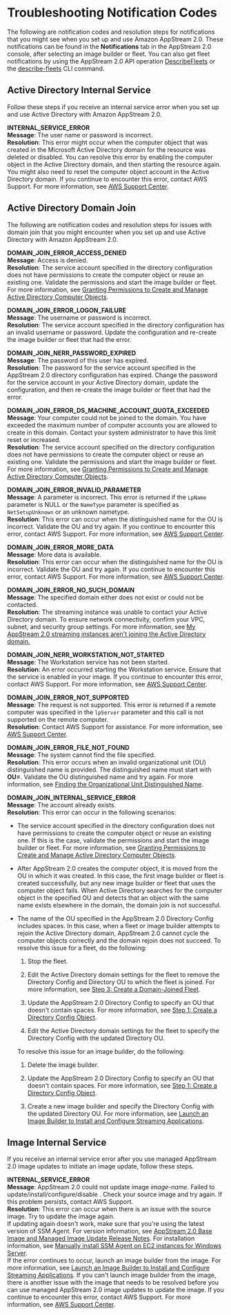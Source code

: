# Troubleshooting Notification Codes<a name="troubleshooting-notification-codes"></a>

The following are notification codes and resolution steps for notifications that you might see when you set up and use Amazon AppStream 2\.0\. These notifications can be found in the **Notifications** tab in the AppStream 2\.0 console, after selecting an image builder or fleet\. You can also get fleet notifications by using the AppStream 2\.0 API operation [DescribeFleets](https://docs.aws.amazon.com/appstream2/latest/APIReference/API_DescribeFleets.html) or the [describe\-fleets](https://docs.aws.amazon.com/cli/latest/reference/appstream/describe-fleets.html) CLI command\.

## Active Directory Internal Service<a name="troubleshooting-notification-codes-ad-internal"></a>

Follow these steps if you receive an internal service error when you set up and use Active Directory with Amazon AppStream 2\.0\. 

**INTERNAL\_SERVICE\_ERROR**  
**Message**: The user name or password is incorrect\.  
**Resolution**: This error might occur when the computer object that was created in the Microsoft Active Directory domain for the resource was deleted or disabled\. You can resolve this error by enabling the computer object in the Active Directory domain, and then starting the resource again\. You might also need to reset the computer object account in the Active Directory domain\. If you continue to encounter this error, contact AWS Support\. For more information, see [AWS Support Center](https://console.aws.amazon.com/support/home#/)\.

## Active Directory Domain Join<a name="troubleshooting-notification-codes-ad"></a>

The following are notification codes and resolution steps for issues with domain join that you might encounter when you set up and use Active Directory with Amazon AppStream 2\.0\. 

**DOMAIN\_JOIN\_ERROR\_ACCESS\_DENIED**  
**Message**: Access is denied\.  
**Resolution**: The service account specified in the directory configuration does not have permissions to create the computer object or reuse an existing one\. Validate the permissions and start the image builder or fleet\. For more information, see [Granting Permissions to Create and Manage Active Directory Computer Objects](active-directory-admin.md#active-directory-permissions)\.

**DOMAIN\_JOIN\_ERROR\_LOGON\_FAILURE**  
**Message**: The username or password is incorrect\.  
**Resolution**: The service account specified in the directory configuration has an invalid username or password\. Update the configuration and re\-create the image builder or fleet that had the error\.

**DOMAIN\_JOIN\_NERR\_PASSWORD\_EXPIRED**  
**Message**: The password of this user has expired\.  
**Resolution**: The password for the service account specified in the AppStream 2\.0 directory configuration has expired\. Change the password for the service account in your Active Directory domain, update the configuration, and then re\-create the image builder or fleet that had the error\.

**DOMAIN\_JOIN\_ERROR\_DS\_MACHINE\_ACCOUNT\_QUOTA\_EXCEEDED**  
**Message**: Your computer could not be joined to the domain\. You have exceeded the maximum number of computer accounts you are allowed to create in this domain\. Contact your system administrator to have this limit reset or increased\.  
**Resolution**: The service account specified on the directory configuration does not have permissions to create the computer object or reuse an existing one\. Validate the permissions and start the image builder or fleet\. For more information, see [Granting Permissions to Create and Manage Active Directory Computer Objects](active-directory-admin.md#active-directory-permissions)\.

**DOMAIN\_JOIN\_ERROR\_INVALID\_PARAMETER**  
**Message**: A parameter is incorrect\. This error is returned if the `LpName` parameter is NULL or the `NameType` parameter is specified as `NetSetupUnknown` or an unknown nametype\.  
**Resolution**: This error can occur when the distinguished name for the OU is incorrect\. Validate the OU and try again\. If you continue to encounter this error, contact AWS Support\. For more information, see [AWS Support Center](https://console.aws.amazon.com/support/home#/)\.

**DOMAIN\_JOIN\_ERROR\_MORE\_DATA**  
**Message**: More data is available\.  
**Resolution**: This error can occur when the distinguished name for the OU is incorrect\. Validate the OU and try again\. If you continue to encounter this error, contact AWS Support\. For more information, see [AWS Support Center](https://console.aws.amazon.com/support/home#/)\.

**DOMAIN\_JOIN\_ERROR\_NO\_SUCH\_DOMAIN**  
**Message**: The specified domain either does not exist or could not be contacted\.  
**Resolution**: The streaming instance was unable to contact your Active Directory domain\. To ensure network connectivity, confirm your VPC, subnet, and security group settings\. For more information, see [My AppStream 2\.0 streaming instances aren't joining the Active Directory domain\.](troubleshooting-active-directory.md#troubleshooting-active-directory-5)

**DOMAIN\_JOIN\_NERR\_WORKSTATION\_NOT\_STARTED**  
**Message**: The Workstation service has not been started\.  
**Resolution**: An error occurred starting the Workstation service\. Ensure that the service is enabled in your image\. If you continue to encounter this error, contact AWS Support\. For more information, see [AWS Support Center](https://console.aws.amazon.com/support/home#/)\.

**DOMAIN\_JOIN\_ERROR\_NOT\_SUPPORTED**  
**Message**: The request is not supported\. This error is returned if a remote computer was specified in the `lpServer` parameter and this call is not supported on the remote computer\.  
**Resolution**: Contact AWS Support for assistance\. For more information, see [AWS Support Center](https://console.aws.amazon.com/support/home#/)\.

**DOMAIN\_JOIN\_ERROR\_FILE\_NOT\_FOUND**  
**Message**: The system cannot find the file specified\.  
**Resolution**: This error occurs when an invalid organizational unit \(OU\) distinguished name is provided\. The distinguished name must start with **OU=**\. Validate the OU distinguished name and try again\. For more information, see [Finding the Organizational Unit Distinguished Name](active-directory-admin.md#active-directory-oudn)\.

**DOMAIN\_JOIN\_INTERNAL\_SERVICE\_ERROR**  
**Message**: The account already exists\.  
**Resolution**: This error can occur in the following scenarios:  
+ The service account specified in the directory configuration does not have permissions to create the computer object or reuse an existing one\. If this is the case, validate the permissions and start the image builder or fleet\. For more information, see [Granting Permissions to Create and Manage Active Directory Computer Objects](active-directory-admin.md#active-directory-permissions)\.
+ After AppStream 2\.0 creates the computer object, it is moved from the OU in which it was created\. In this case, the first image builder or fleet is created successfully, but any new image builder or fleet that uses the computer object fails\. When Active Directory searches for the computer object in the specified OU and detects that an object with the same name exists elsewhere in the domain, the domain join is not successful\. 
+ The name of the OU specified in the AppStream 2\.0 Directory Config includes spaces\. In this case, when a fleet or image builder attempts to rejoin the Active Directory domain, AppStream 2\.0 cannot cycle the computer objects correctly and the domain rejoin does not succeed\. To resolve this issue for a fleet, do the following:

  1. Stop the fleet\.

  1. Edit the Active Directory domain settings for the fleet to remove the Directory Config and Directory OU to which the fleet is joined\. For more information, see [Step 3: Create a Domain\-Joined Fleet](active-directory-directory-setup.md#active-directory-setup-fleet)\.

  1. Update the AppStream 2\.0 Directory Config to specify an OU that doesn't contain spaces\. For more information, see [Step 1: Create a Directory Config Object](active-directory-directory-setup.md#active-directory-setup-config)\.

  1. Edit the Active Directory domain settings for the fleet to specify the Directory Config with the updated Directory OU\.

  To resolve this issue for an image builder, do the following:

  1. Delete the image builder\.

  1. Update the AppStream 2\.0 Directory Config to specify an OU that doesn't contain spaces\. For more information, see [Step 1: Create a Directory Config Object](active-directory-directory-setup.md#active-directory-setup-config)\.

  1. Create a new image builder and specify the Directory Config with the updated Directory OU\. For more information, see [Launch an Image Builder to Install and Configure Streaming Applications](tutorial-image-builder-create.md)\.

## Image Internal Service<a name="troubleshooting-notification-codes-image"></a>

If you receive an internal service error after you use managed AppStream 2\.0 image updates to initiate an image update, follow these steps\.

**INTERNAL\_SERVICE\_ERROR**  
**Message**: AppStream 2\.0 could not update image *image\-name*\. Failed to update/install/configure/disable <software name>\. Check your source image and try again\. If this problem persists, contact AWS Support\.  
**Resolution**: This error can occur when there is an issue with the source image\. Try to update the image again\.  
If updating again doesn't work, make sure that you're using the latest version of SSM Agent\. For version information, see [AppStream 2\.0 Base Image and Managed Image Update Release Notes](base-image-version-history.md)\. For installation information, see [Manually install SSM Agent on EC2 instances for Windows Server](https://docs.aws.amazon.com/systems-manager/latest/userguide/sysman-install-win.html)\.   
If the error continues to occur, launch an image builder from the image\. For more information, see [Launch an Image Builder to Install and Configure Streaming Applications](tutorial-image-builder-create.md)\. If you can't launch image builder from the image, there is another issue with the image that needs to be resolved before you can use managed AppStream 2\.0 image updates to update the image\. If you continue to encounter this error, contact AWS Support\. For more information, see [AWS Support Center](https://console.aws.amazon.com/support/home#/)\.